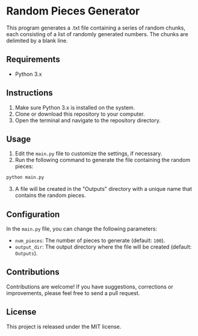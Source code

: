 # Random Pieces Generator

This program generates a .txt file containing a series of random chunks, each consisting of a list of randomly generated numbers. The chunks are delimited by a blank line.

## Requirements

- Python 3.x

## Instructions

1. Make sure Python 3.x is installed on the system.
2. Clone or download this repository to your computer.
3. Open the terminal and navigate to the repository directory.

## Usage

1. Edit the `main.py` file to customize the settings, if necessary.
2. Run the following command to generate the file containing the random pieces:

```bash
python main.py
```

3. A file will be created in the "Outputs" directory with a unique name that contains the random pieces.

## Configuration

In the `main.py` file, you can change the following parameters:

- `num_pieces`: The number of pieces to generate (default: `100`).
- `output_dir`: The output directory where the file will be created (default: `Outputs`).

## Contributions

Contributions are welcome! If you have suggestions, corrections or improvements, please feel free to send a pull request.

## License

This project is released under the MIT license.
